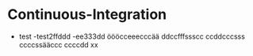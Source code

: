 # Continuous-Integration
- test
-test2ffddd
-ee333dd
öööcceeecccää
ddccfffssscc
ccddcccsss
ccccssääccc
ccccdd
xx
